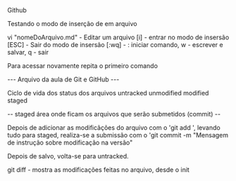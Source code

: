 Github

Testando o modo de inserção de em arquivo

vi "nomeDoArquivo.md" - Editar um arquivo
[i] - entrar no modo de insersão
[ESC] - Sair do modo de insersão
[:wq] - : iniciar comando, w - escrever e salvar, q - sair

Para acessar novamente repita o primeiro comando

 --- Arquivo da aula de Git e GitHub ---

 Ciclo de vida dos status dos arquivos
  untracked
  unmodified
  modified
  staged

-- staged área onde ficam os arquivos que serão submetidos (commit) --

Depois de adicionar as modificãções do arquivo com o 'git add <file>', 
levando tudo para staged,
realiza-se a submissão com o 'git commit -m "Mensagem de instrução sobre 
modificação na versão"

Depois de salvo, volta-se para untracked.

git diff - mostra as modificações feitas no arquivo, desde o init
